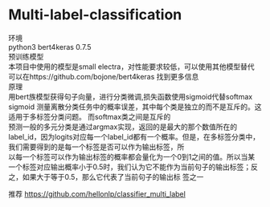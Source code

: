 # Multi-label-classification
环境  
python3 bert4keras 0.7.5  
预训练模型   
本项目中使用的模型是small electra，对性能要求较低，可以使用其他模型替代  
可以在https://github.com/bojone/bert4keras 找到更多信息  
原理   
用bert族模型获得句子向量，进行分类微调,损失函数使用sigmoid代替softmax  
sigmoid 测量离散分类任务中的概率误差，其中每个类是独立的而不是互斥的。这适用于多标签分类问题。 而softmax类之间是互斥的  
预测一般的多元分类是通过argmax实现，返回的是最大的那个数值所在的label_id，因为logits对应每一个label_id都有一个概率。但是，在多标签分类中，我们需要得到的是每一个标签是否可以作为输出标签，所      
以每一个标签可以作为输出标签的概率都会量化为一个0到1之间的值。所以当某一个标签对应输出概率小于0.5时，我们认为它不能作为当前句子的输出标签；反之，如果大于等于0.5，那么它代表了当前句子的输出标       签之一
     
推荐 https://github.com/hellonlp/classifier_multi_label     
